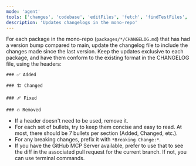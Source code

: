 ```yaml
---
mode: 'agent'
tools: ['changes', 'codebase', 'editFiles', 'fetch', 'findTestFiles', 'githubRepo', 'new', 'problems', 'runCommands', 'runTasks', 'search', 'searchResults', 'terminalLastCommand', 'terminalSelection', 'testFailure', 'usages', 'vscodeAPI', 'github', 'get_commit', 'get_file_contents', 'get_pull_request', 'get_pull_request_diff', 'get_pull_request_files', 'get_tag', 'list_branches', 'list_commits', 'list_pull_requests', 'list_tags']
description: 'Updates changelogs in the mono-repo'
---
```


For each package in the mono-repo (`packages/*/CHANGELOG.md`) that has had a version bump compared to main, update the changelog file to include the changes made since the last version. Keep the updates exclusive to each package, and have them conform to the existing format in the CHANGELOG file, using the headers:

```
### ✅ Added

### 🏗️ Changed

### 🩹 Fixed

### 🔥 Removed
```

- If a header doesn't need to be used, remove it. 
- For each set of bullets, try to keep them concise and easy to read. At most, there should be 7 bullets per section (Added, Changed, etc.).
- For any breaking changes, prefix it with `*Breaking Change:*`.
- If you have the GitHub MCP Server available, prefer to use that to see the diff in the associated pull request for the current branch. If not, you can use terminal commands.
